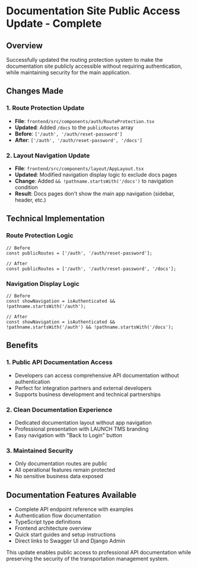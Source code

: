 # Documentation Site Public Access Update - Complete

## Overview
Successfully updated the routing protection system to make the documentation site publicly accessible without requiring authentication, while maintaining security for the main application.

## Changes Made

### 1. Route Protection Update
- **File**: `frontend/src/components/auth/RouteProtection.tsx`
- **Updated**: Added `/docs` to the `publicRoutes` array
- **Before**: `['/auth', '/auth/reset-password']`
- **After**: `['/auth', '/auth/reset-password', '/docs']`

### 2. Layout Navigation Update
- **File**: `frontend/src/components/layout/AppLayout.tsx`
- **Updated**: Modified navigation display logic to exclude docs pages
- **Change**: Added `&& !pathname.startsWith('/docs')` to navigation condition
- **Result**: Docs pages don't show the main app navigation (sidebar, header, etc.)

## Technical Implementation

### Route Protection Logic
```tsx
// Before
const publicRoutes = ['/auth', '/auth/reset-password'];

// After
const publicRoutes = ['/auth', '/auth/reset-password', '/docs'];
```

### Navigation Display Logic
```tsx
// Before
const showNavigation = isAuthenticated && !pathname.startsWith('/auth');

// After
const showNavigation = isAuthenticated && !pathname.startsWith('/auth') && !pathname.startsWith('/docs');
```

## Benefits

### 1. Public API Documentation Access
- Developers can access comprehensive API documentation without authentication
- Perfect for integration partners and external developers
- Supports business development and technical partnerships

### 2. Clean Documentation Experience
- Dedicated documentation layout without app navigation
- Professional presentation with LAUNCH TMS branding
- Easy navigation with "Back to Login" button

### 3. Maintained Security
- Only documentation routes are public
- All operational features remain protected
- No sensitive business data exposed

## Documentation Features Available
- Complete API endpoint reference with examples
- Authentication flow documentation
- TypeScript type definitions
- Frontend architecture overview
- Quick start guides and setup instructions
- Direct links to Swagger UI and Django Admin

This update enables public access to professional API documentation while preserving the security of the transportation management system.
